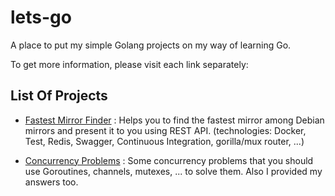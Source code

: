 # lets-go
A place to put my simple Golang projects on my way of learning Go.

To get more information, please visit each link separately:

**List Of Projects**
------------
- [Fastest Mirror Finder](https://github.com/farbodahm/lets-go/tree/main/fastestMirrorFinder) : Helps you to find the fastest mirror among Debian mirrors and present it to you using REST API. (technologies: Docker, Test, Redis, Swagger, Continuous  Integration, gorilla/mux router, ...)

- [Concurrency Problems](https://www.github.com/farbodahm/lets-go/blob/main/concurrencyProblems) : Some concurrency problems that you should use Goroutines, channels, mutexes, ... to solve them. Also I provided my answers too.